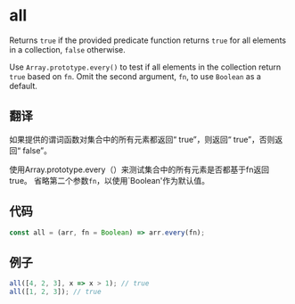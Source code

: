 # all

Returns `true` if the provided predicate function returns `true` for all elements in a collection, `false` otherwise.

Use `Array.prototype.every()` to test if all elements in the collection return `true` based on `fn`.
Omit the second argument, `fn`, to use `Boolean` as a default.

## 翻译

如果提供的谓词函数对集合中的所有元素都返回“ true”，则返回“ true”，否则返回“ false”。

使用Array.prototype.every（）来测试集合中的所有元素是否都基于fn返回true。
省略第二个参数`fn`，以使用`Boolean'作为默认值。

## 代码

```js
const all = (arr, fn = Boolean) => arr.every(fn);
```

## 例子

```js
all([4, 2, 3], x => x > 1); // true
all([1, 2, 3]); // true
```
